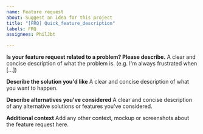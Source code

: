 ```yaml
---
name: Feature request
about: Suggest an idea for this project
title: "[FRQ] Quick_feature_description"
labels: FRQ
assignees: PhilJbt

---
```


**Is your feature request related to a problem? Please describe.**
A clear and concise description of what the problem is. (e.g. I'm always frustrated when [...])

**Describe the solution you'd like**
A clear and concise description of what you want to happen.

**Describe alternatives you've considered**
A clear and concise description of any alternative solutions or features you've considered.

**Additional context**
Add any other context, mockup or screenshots about the feature request here.
